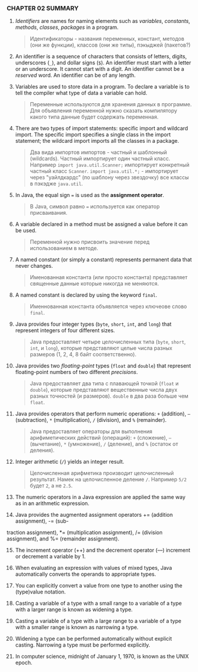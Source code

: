 ### CHAPTER 02 SUMMARY

1. *Identifiers* are names for naming elements such as *variables*, *constants*, *methods*, *classes*, *packages* in a program.
   > Идентификаторы - названия переменных, констант, методов (они же функции), классов (они же типы), пэкыджей (пакетов?)

2. An identifier is a sequence of characters that consists of letters, digits, underscores (`_`), and dollar signs (`$`).
An identifier must start with a letter or an underscore. It cannot start with a digit. An identifier cannot be a *reserved* word.
An identifier can be of any length.

3. Variables are used to store data in a program. To declare a variable is to tell the compiler what type of data a variable can hold.
   > Переменные используются для хранения данных в программе. Для объявления переменной нужно сказать компилятору какого типа данные будет содержать переменная.

4. There are two types of import statements: specific import and wildcard import. The specific import specifies a single class in the import statement; the wildcard import imports all the classes in a package.
   > Два вида импортов импортов - частный и шаблонный (wildcards). Частный импортирует один частный класс. Например `import java.util.Scanner;` импортирует конкретный частный класс `Scanner`. `import java.util.*;` - импортирует через "уайлдкардс" (по шаблону через звездочку) все классы в пэкэдже `java.util`.

5. In Java, the equal sign `=` is used as the **assignment operator**.
   > В Java, символ равно `=` используется как оператор присваивания.

6. A variable declared in a method must be assigned a value before it can be used.
    > Переменной нужно присвоить значение перед использованием в методе.

7. A named constant (or simply a constant) represents permanent data that never changes.
    > Именованная константа (или просто константа) представляет священные данные которые никогда не меняются.

8. A named constant is declared by using the keyword `final`.
   > Именнованная константа объявляется через ключеове слово `final`.
   > 
10. Java provides four integer types (`byte`, `short`, `int`, and `long`) that represent integers of four different sizes.
    > Java предоставляет четыре целочисленных типа (`byte`, `short`, `int`, и `long`), которые представляют целые числа разных размеров (1, 2, 4, 8 байт соответственно).
    
15. Java provides two *floating-point* types (`float` and `double`) that represent floating-point numbers of two different *precisions*.
    > Java предоставляет два типа с плавающей точкой (`float` и `double`), которые представляют вещественные числа двух разных точностей (и размеров). `double` в два раза больше чем `float`.

17. Java provides operators that perform numeric operations: `+` (addition), `–` (subtraction), `*` (multiplication), `/` (division), and `%` (remainder).
    > Java предоставляет операторы для выполнения арифиметических действий (операций): `+` (сложение), `–` (вычетание), `*` (умножение), `/` (деление), and `%` (остаток от деления).
    > 
12. Integer arithmetic (`/`) yields an integer result.
    > Целочисленная арифметика производит целочисленный результат. Намек на целочисленное деление `/`. Например `5/2` будет `2`, а не `2.5`.
    > 
14. The numeric operators in a Java expression are applied the same way as in an arithmetic
expression.

15. Java provides the augmented assignment operators += (addition assignment), -= (sub-

traction assignment), *= (multiplication assignment), /= (division assignment), and %=
(remainder assignment).

15. The increment operator (++) and the decrement operator (––) increment or decrement
a variable by 1.

16. When evaluating an expression with values of mixed types, Java automatically converts
the operands to appropriate types.

17. You can explicitly convert a value from one type to another using the (type)value
notation.

18. Casting a variable of a type with a small range to a variable of a type with a larger range
is known as widening a type.

19. Casting a variable of a type with a large range to a variable of a type with a smaller range
is known as narrowing a type.

20. Widening a type can be performed automatically without explicit casting. Narrowing a
type must be performed explicitly.

21. In computer science, midnight of January 1, 1970, is known as the UNIX epoch.
